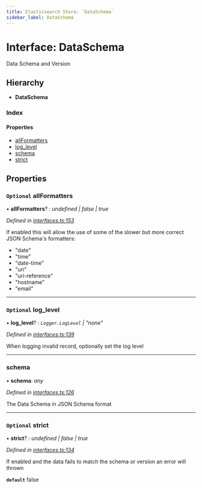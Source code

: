 ```yaml
---
title: Elasticsearch Store: `DataSchema`
sidebar_label: DataSchema
---
```


# Interface: DataSchema

Data Schema and Version

## Hierarchy

* **DataSchema**

### Index

#### Properties

* [allFormatters](dataschema.md#optional-allformatters)
* [log_level](dataschema.md#optional-log_level)
* [schema](dataschema.md#schema)
* [strict](dataschema.md#optional-strict)

## Properties

### `Optional` allFormatters

• **allFormatters**? : *undefined | false | true*

*Defined in [interfaces.ts:153](https://github.com/terascope/teraslice/blob/a2250fb9/packages/elasticsearch-store/src/interfaces.ts#L153)*

If enabled this will allow the use of some of
the slower but more correct JSON Schema's formatters:

- "date"
- "time"
- "date-time"
- "uri"
- "uri-reference"
- "hostname"
- "email"

___

### `Optional` log_level

• **log_level**? : *`Logger.LogLevel` | "none"*

*Defined in [interfaces.ts:139](https://github.com/terascope/teraslice/blob/a2250fb9/packages/elasticsearch-store/src/interfaces.ts#L139)*

When logging invalid record, optionally set the log level

___

###  schema

• **schema**: *any*

*Defined in [interfaces.ts:126](https://github.com/terascope/teraslice/blob/a2250fb9/packages/elasticsearch-store/src/interfaces.ts#L126)*

The Data Schema in JSON Schema format

___

### `Optional` strict

• **strict**? : *undefined | false | true*

*Defined in [interfaces.ts:134](https://github.com/terascope/teraslice/blob/a2250fb9/packages/elasticsearch-store/src/interfaces.ts#L134)*

If enabled and the data fails to match the schema or version
an error will thrown

**`default`** false
